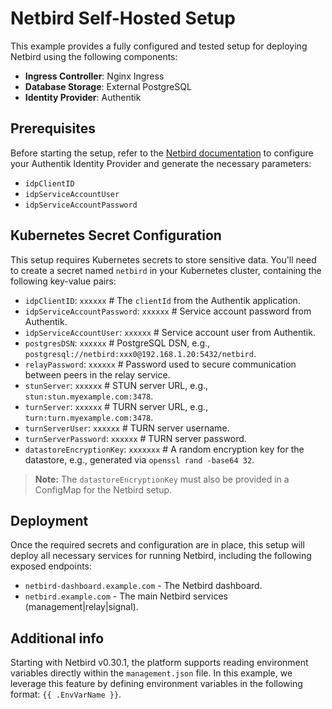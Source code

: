 # Netbird Self-Hosted Setup

This example provides a fully configured and tested setup for deploying Netbird using the following components:

- **Ingress Controller**: Nginx Ingress
- **Database Storage**: External PostgreSQL
- **Identity Provider**: Authentik

## Prerequisites

Before starting the setup, refer to the [Netbird documentation](https://docs.netbird.io/selfhosted/identity-providers#authentik) to configure your Authentik Identity Provider and generate the necessary parameters:

- `idpClientID`
- `idpServiceAccountUser`
- `idpServiceAccountPassword`

## Kubernetes Secret Configuration

This setup requires Kubernetes secrets to store sensitive data. You'll need to create a secret named `netbird` in your Kubernetes cluster, containing the following key-value pairs:

- `idpClientID`: `xxxxxx` # The `clientId` from the Authentik application.
- `idpServiceAccountPassword`: `xxxxxx` # Service account password from Authentik.
- `idpServiceAccountUser`: `xxxxxx` # Service account user from Authentik.
- `postgresDSN`: `xxxxxx` # PostgreSQL DSN, e.g., `postgresql://netbird:xxx0@192.168.1.20:5432/netbird`.
- `relayPassword`: `xxxxxx` # Password used to secure communication between peers in the relay service.
- `stunServer`: `xxxxxx` # STUN server URL, e.g., `stun:stun.myexample.com:3478`.
- `turnServer`: `xxxxxx` # TURN server URL, e.g., `turn:turn.myexample.com:3478`.
- `turnServerUser`: `xxxxxx` # TURN server username.
- `turnServerPassword`: `xxxxxx` # TURN server password.
- `datastoreEncryptionKey`: `xxxxxxx` # A random encryption key for the datastore, e.g., generated via `openssl rand -base64 32`.

> **Note:** The `datastoreEncryptionKey` must also be provided in a ConfigMap for the Netbird setup.

## Deployment

Once the required secrets and configuration are in place, this setup will deploy all necessary services for running Netbird, including the following exposed endpoints:

- `netbird-dashboard.example.com` - The Netbird dashboard.
- `netbird.example.com` - The main Netbird services (management|relay|signal).

## Additional info

Starting with Netbird v0.30.1, the platform supports reading environment variables directly within the `management.json` file. In this example, we leverage this feature by defining environment variables in the following format: `{{ .EnvVarName }}`.
